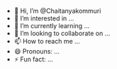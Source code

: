 - 👋 Hi, I’m @Chaitanyakommuri
- 👀 I’m interested in ...
- 🌱 I’m currently learning ...
- 💞️ I’m looking to collaborate on ...
- 📫 How to reach me ...
- 😄 Pronouns: ...
- ⚡ Fun fact: ...

<!---
Chaitanyakommuri/Chaitanyakommuri is a ✨ special ✨ repository because its `README.md` (this file) appears on your GitHub profile.
You can click the Preview link to take a look at your changes.
--->
